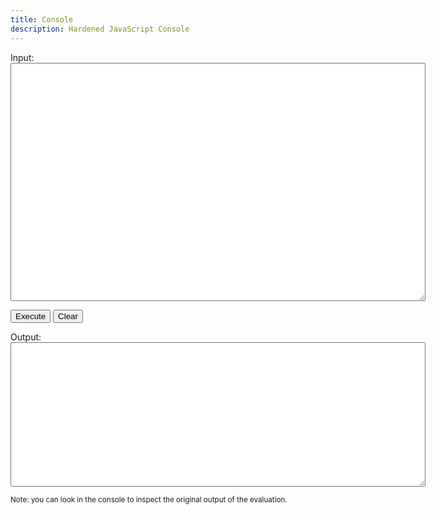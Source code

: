 ```yaml
---
title: Console
description: Hardened JavaScript Console
---
```


<label for="input">Input:<br><textarea id="input" rows="25" cols="80"></textarea></label>

<button id="execute">Execute</button> <button id="clear">Clear</button>

<label for="output">Output:<br><textarea id="output" readonly rows="15" cols="80"></textarea></textarea></label>

<small>Note: you can look in the console to inspect the original output of the
evaluation.</small>

<script src="/ses.js"></script>
<script src="index.js"></script>
